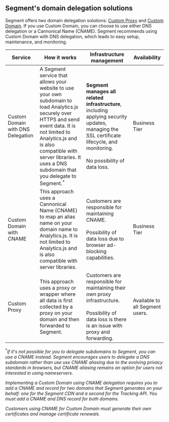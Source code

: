 ## Segment's domain delegation solutions

Segment offers two domain delegation solutions: [Custom Proxy](/docs/connections/sources/catalog/libraries/website/javascript/custom-proxy) and [Custom Domain](/docs/connections/sources/custom-domain). If you use Custom Domain, you can choose to use either DNS delegation or a Cannonical Name (CNAME). Segment recommends using Custom Domain with DNS delegation, which leads to easy setup, maintenance, and monitoring. 

| Service | How it works | Infrastructure management | Availability |
| ------- | ------------ | ------------------------- | ------------ | 
| Custom Domain with DNS Delegation | A Segment service that allows your website to use your own subdomain to load Analytics.js securely over HTTPS and send event data. It is not limited to Analytics.js and is also compatible with server libraries. It uses a DNS subdomain that you delegate to Segment.<sup>*</sup> | **Segment manages all related infrastructure**, including applying security updates, managing the SSL certificate lifecycle, and monitoring. <br><br> No possibility of data loss. | Business Tier |
| Custom Domain with CNAME | This approach uses a Cannonical Name (CNAME) to map an alias name on your domain name to Analytics.js. It is not limited to Analytics.js and is also compatible with server libraries. | Customers are responsible for maintaining CNAME. <br><br> Possibility of data loss due to browser ad-blocking capabilities. | Business Tier |  
| Custom Proxy | This approach uses a proxy or wrapper where all data is first collected by a proxy on your domain and then forwarded to Segment. | Customers are responsible for maintaining their own proxy infrastructure. <br><br> Possibility of data loss is there is an issue with proxy and forwarding. | Available to all Segment users. | 


<sup>*</sup>_If it's not possible for you to delegate subdomains to Segment, you can use a CNAME instead. Segment encourages users to delegate a DNS subdomain rather than use use CNAME aliasing due to the evolving privacy standards in browsers, but CNAME aliasing remains an option for users not interested in using nameservers._

_Implementing a Custom Domain using CNAME delegation requires you to add a CNAME and record for two domains that Segment generates on your behalf: one for the Segment CDN and a second for the Tracking API. You must add a CNAME and DNS record for both domains._ 

_Customers using CNAME for Custom Domain must generate their own certificates and manage certificate renewals._
